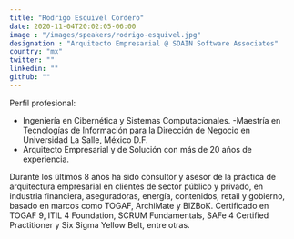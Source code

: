 ```yaml
---
title: "Rodrigo Esquivel Cordero"
date: 2020-11-04T20:02:05-06:00
image : "/images/speakers/rodrigo-esquivel.jpg"
designation : "Arquitecto Empresarial @ SOAIN Software Associates"
country: "mx"
twitter: ""
linkedin: ""
github: ""
---
```


Perfil profesional:
- Ingeniería en Cibernética y Sistemas Computacionales.
-Maestría en Tecnologías de Información para la Dirección de Negocio en Universidad La Salle, México D.F.
- Arquitecto Empresarial y de Solución con más de 20 años de experiencia. 

Durante los últimos 8 años ha sido consultor y asesor de la práctica de arquitectura empresarial en clientes de sector público y privado, en industria financiera, aseguradoras, energía, contenidos, retail y gobierno, basado en marcos como TOGAF, ArchiMate y BIZBoK. Certificado en TOGAF 9, ITIL 4 Foundation, SCRUM Fundamentals, SAFe 4 Certified Practitioner y Six Sigma Yellow Belt, entre otras.

